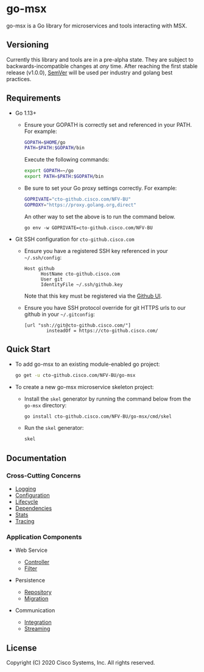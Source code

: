 # go-msx

go-msx is a Go library for microservices and tools interacting with MSX. 

## Versioning

Currently this library and tools are in a pre-alpha state.  They are subject to
backwards-incompatible changes at *any* time.  After reaching the first stable release (v1.0.0),
[SemVer](https://semver.org/) will be used per industry and golang best practices.     

## Requirements

- Go 1.13+

    - Ensure your GOPATH is correctly set and referenced in your PATH.  For example:
      ```bash
      GOPATH=$HOME/go
      PATH=$PATH:$GOPATH/bin
      ``` 
        
      Execute the following commands:
        ```bash
        export GOPATH=~/go
        export PATH=$PATH:$GOPATH/bin
        ```

    - Be sure to set your Go proxy settings correctly.  For example:
      ```bash
      GOPRIVATE="cto-github.cisco.com/NFV-BU"
      GOPROXY="https://proxy.golang.org,direct"
      ```
      
      An other way to set the above is to run the command below.
      ```
      go env -w GOPRIVATE=cto-github.cisco.com/NFV-BU
      ```

- Git SSH configuration for `cto-github.cisco.com`

    - Ensure you have a registered SSH key referenced in your `~/.ssh/config`:
    
        ```
        Host github
              HostName cto-github.cisco.com
              User git
              IdentityFile ~/.ssh/github.key
        ```
      
      Note that this key must be registered via the [Github UI](https://cto-github.cisco.com/settings/keys).

    - Ensure you have SSH protocol override for git HTTPS urls to our github in your `~/.gitconfig`:
    
      ```
      [url "ssh://git@cto-github.cisco.com/"]
              insteadOf = https://cto-github.cisco.com/
      ```

## Quick Start

- To add go-msx to an existing module-enabled go project:

    ```bash
    go get -u cto-github.cisco.com/NFV-BU/go-msx
    ```

- To create a new go-msx microservice skeleton project:
    - Install the `skel` generator by running the command below from the `go-msx` directory:
        ```bash
        go install cto-github.cisco.com/NFV-BU/go-msx/cmd/skel
        ```
    - Run the `skel` generator:
        ```bash
        skel
        ```

## Documentation

### Cross-Cutting Concerns
* [Logging](log/README.md)
* [Configuration](config/README.md)
* [Lifecycle](app/README.md)
* [Dependencies](app/context.md)
* [Stats](stats/README.md)
* [Tracing](trace/README.md)

### Application Components
* Web Service
    * [Controller](webservice/controller.md)
    * [Filter](#)

* Persistence
    * [Repository](#)
    * [Migration](#)

* Communication
    * [Integration](#)
    * [Streaming](#)



## License

Copyright (C) 2020 Cisco Systems, Inc.  All rights reserved.
